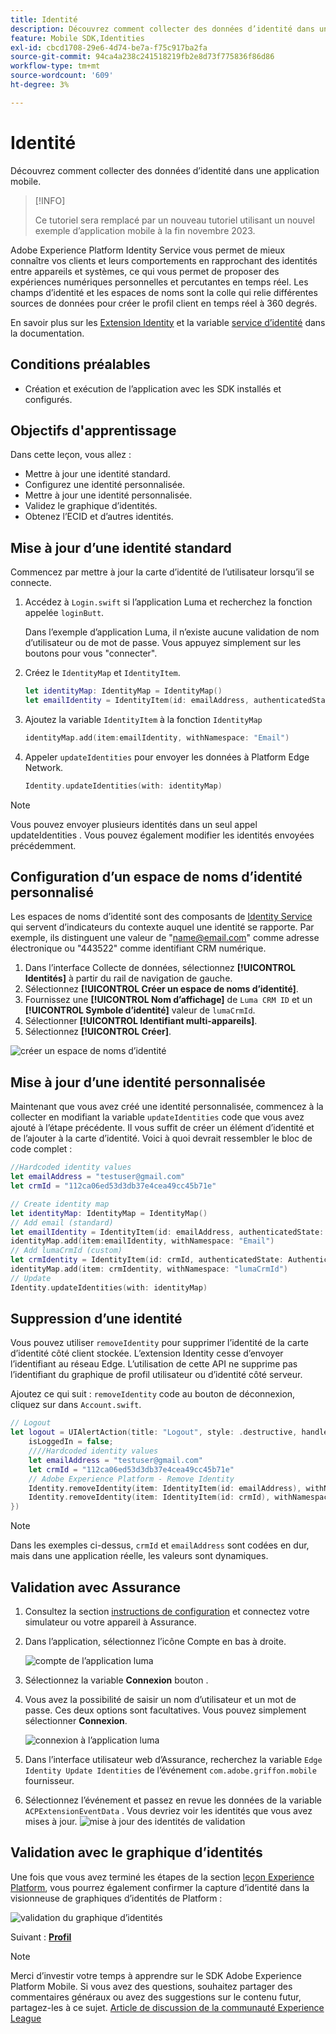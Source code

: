 ```yaml
---
title: Identité
description: Découvrez comment collecter des données d’identité dans une application mobile.
feature: Mobile SDK,Identities
exl-id: cbcd1708-29e6-4d74-be7a-f75c917ba2fa
source-git-commit: 94ca4a238c241518219fb2e8d73f775836f86d86
workflow-type: tm+mt
source-wordcount: '609'
ht-degree: 3%

---
```


# Identité

Découvrez comment collecter des données d’identité dans une application mobile.

>[!INFO]
>
> Ce tutoriel sera remplacé par un nouveau tutoriel utilisant un nouvel exemple d’application mobile à la fin novembre 2023.

Adobe Experience Platform Identity Service vous permet de mieux connaître vos clients et leurs comportements en rapprochant des identités entre appareils et systèmes, ce qui vous permet de proposer des expériences numériques personnelles et percutantes en temps réel. Les champs d’identité et les espaces de noms sont la colle qui relie différentes sources de données pour créer le profil client en temps réel à 360 degrés.

En savoir plus sur les [Extension Identity](https://developer.adobe.com/client-sdks/documentation/identity-for-edge-network/) et la variable [service d’identité](https://experienceleague.adobe.com/docs/experience-platform/identity/home.html?lang=fr) dans la documentation.

## Conditions préalables

* Création et exécution de l’application avec les SDK installés et configurés.

## Objectifs d&#39;apprentissage

Dans cette leçon, vous allez :

* Mettre à jour une identité standard.
* Configurez une identité personnalisée.
* Mettre à jour une identité personnalisée.
* Validez le graphique d’identités.
* Obtenez l’ECID et d’autres identités.

## Mise à jour d’une identité standard

Commencez par mettre à jour la carte d’identité de l’utilisateur lorsqu’il se connecte.

1. Accédez à `Login.swift` si l’application Luma et recherchez la fonction appelée `loginButt`.

   Dans l’exemple d’application Luma, il n’existe aucune validation de nom d’utilisateur ou de mot de passe. Vous appuyez simplement sur les boutons pour vous &quot;connecter&quot;.

1. Créez le `IdentityMap` et `IdentityItem`.

   ```swift
   let identityMap: IdentityMap = IdentityMap()
   let emailIdentity = IdentityItem(id: emailAddress, authenticatedState: AuthenticatedState.authenticated)
   ```

1. Ajoutez la variable `IdentityItem` à la fonction `IdentityMap`

   ```swift
   identityMap.add(item:emailIdentity, withNamespace: "Email")
   ```

1. Appeler `updateIdentities` pour envoyer les données à Platform Edge Network.

   ```swift
   Identity.updateIdentities(with: identityMap)
   ```

>[!NOTE]
>
>Vous pouvez envoyer plusieurs identités dans un seul appel updateIdentities . Vous pouvez également modifier les identités envoyées précédemment.


## Configuration d’un espace de noms d’identité personnalisé

Les espaces de noms d’identité sont des composants de [Identity Service](https://experienceleague.adobe.com/docs/experience-platform/identity/home.html?lang=fr) qui servent d’indicateurs du contexte auquel une identité se rapporte. Par exemple, ils distinguent une valeur de &quot;name@email.com&quot; comme adresse électronique ou &quot;443522&quot; comme identifiant CRM numérique.

1. Dans l’interface Collecte de données, sélectionnez **[!UICONTROL Identités]** à partir du rail de navigation de gauche.
1. Sélectionnez **[!UICONTROL Créer un espace de noms d’identité]**.
1. Fournissez une **[!UICONTROL Nom d’affichage]** de `Luma CRM ID` et un **[!UICONTROL Symbole d’identité]** valeur de `lumaCrmId`.
1. Sélectionner **[!UICONTROL Identifiant multi-appareils]**.
1. Sélectionnez **[!UICONTROL Créer]**.

![créer un espace de noms d’identité](assets/mobile-identity-create.png)

## Mise à jour d’une identité personnalisée

Maintenant que vous avez créé une identité personnalisée, commencez à la collecter en modifiant la variable `updateIdentities` code que vous avez ajouté à l’étape précédente. Il vous suffit de créer un élément d’identité et de l’ajouter à la carte d’identité. Voici à quoi devrait ressembler le bloc de code complet :

```swift
//Hardcoded identity values
let emailAddress = "testuser@gmail.com"
let crmId = "112ca06ed53d3db37e4cea49cc45b71e"

// Create identity map
let identityMap: IdentityMap = IdentityMap()
// Add email (standard)
let emailIdentity = IdentityItem(id: emailAddress, authenticatedState: AuthenticatedState.authenticated)
identityMap.add(item:emailIdentity, withNamespace: "Email")
// Add lumaCrmId (custom)
let crmIdentity = IdentityItem(id: crmId, authenticatedState: AuthenticatedState.authenticated)
identityMap.add(item: crmIdentity, withNamespace: "lumaCrmId")
// Update
Identity.updateIdentities(with: identityMap)
```

## Suppression d’une identité

Vous pouvez utiliser `removeIdentity` pour supprimer l’identité de la carte d’identité côté client stockée. L’extension Identity cesse d’envoyer l’identifiant au réseau Edge. L’utilisation de cette API ne supprime pas l’identifiant du graphique de profil utilisateur ou d’identité côté serveur.

Ajoutez ce qui suit : `removeIdentity` code au bouton de déconnexion, cliquez sur dans `Account.swift`.

```swift
// Logout
let logout = UIAlertAction(title: "Logout", style: .destructive, handler: { (action) -> Void in
    isLoggedIn = false;
    ////Hardcoded identity values
    let emailAddress = "testuser@gmail.com"
    let crmId = "112ca06ed53d3db37e4cea49cc45b71e"
    // Adobe Experience Platform - Remove Identity
    Identity.removeIdentity(item: IdentityItem(id: emailAddress), withNamespace: "Email")
    Identity.removeIdentity(item: IdentityItem(id: crmId), withNamespace: "lumaCrmId")
})
```

>[!NOTE]
>Dans les exemples ci-dessus, `crmId` et `emailAddress` sont codées en dur, mais dans une application réelle, les valeurs sont dynamiques.

## Validation avec Assurance

1. Consultez la section [instructions de configuration](assurance.md) et connectez votre simulateur ou votre appareil à Assurance.
1. Dans l’application, sélectionnez l’icône Compte en bas à droite.

   ![compte de l’application luma](assets/mobile-identity-login.png)
1. Sélectionnez la variable **Connexion** bouton .
1. Vous avez la possibilité de saisir un nom d’utilisateur et un mot de passe. Ces deux options sont facultatives. Vous pouvez simplement sélectionner **Connexion**.

   ![connexion à l’application luma](assets/mobile-identity-login-final.png)
1. Dans l’interface utilisateur web d’Assurance, recherchez la variable `Edge Identity Update Identities` de l’événement `com.adobe.griffon.mobile` fournisseur.
1. Sélectionnez l’événement et passez en revue les données de la variable `ACPExtensionEventData` . Vous devriez voir les identités que vous avez mises à jour.
   ![mise à jour des identités de validation](assets/mobile-identity-validate-assurance.png)

## Validation avec le graphique d’identités

Une fois que vous avez terminé les étapes de la section [leçon Experience Platform](platform.md), vous pourrez également confirmer la capture d’identité dans la visionneuse de graphiques d’identités de Platform :

![validation du graphique d’identités](assets/mobile-identity-validate.png)


Suivant : **[Profil](profile.md)**

>[!NOTE]
>
>Merci d’investir votre temps à apprendre sur le SDK Adobe Experience Platform Mobile. Si vous avez des questions, souhaitez partager des commentaires généraux ou avez des suggestions sur le contenu futur, partagez-les à ce sujet. [Article de discussion de la communauté Experience League](https://experienceleaguecommunities.adobe.com/t5/adobe-experience-platform-launch/tutorial-discussion-implement-adobe-experience-cloud-in-mobile/td-p/443796)